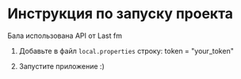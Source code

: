 # Инструкция по запуску проекта

Бала использована API от Last fm

1. Добавьте в файл `local.properties` строку:
   token = "your_token"

2. Запустите приложение :)
